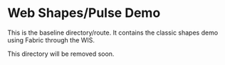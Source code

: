 # Web Shapes/Pulse Demo

This is the baseline directory/route. It contains the classic shapes demo using Fabric through the WIS.

This directory will be removed soon.

